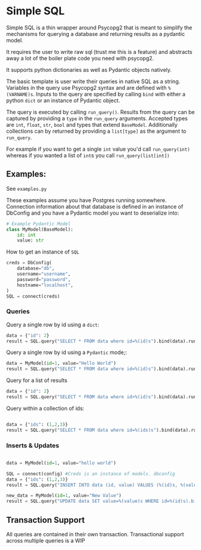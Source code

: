 # Simple SQL

Simple SQL is a thin wrapper around Psycopg2 that is meant to simplify the mechanisms for querying a database and 
returning results as a pydantic model. 

It requires the user to write raw sql (trust me this is a feature) and abstracts away a lot of the 
boiler plate code you need with psycopg2.

It supports python dictionaries as well as Pydantic objects natively.

The basic template is user write their queries in native SQL as a string. Variables in the query use Psycopg2 syntax and
are defined with `%(VARNAME)s`. Inputs to the query are specified by calling `bind` with either a python `dict` or an
instance of Pydantic object.

The query is executed by calling `run_query()`. Results from the query can be captured by providing a `type` in the `run_query`
arguments. Accepted types are `int`, `float`, `str`, `bool` and types that extend `BaseModel`. Additionally collections can
by returned by providing a `list[type]` as the argument to `run_query`.

For example if you want to get a single `int` value you'd call `run_query(int)` whereas if you wanted a list of `int`s
you call `run_query(list[int])`

## Examples:
See `examples.py`

These examples assume you have Postgres running somewhere. Connection information about that database is defined in an
instance of DbConfig and you have a Pydantic model you want to deserialize into:
```python
# Example Pydantic Model
class MyModel(BaseModel):
    id: int
    value: str
```

How to get an instance of `SQL`
```python
creds = DbConfig(
    database="db",
    username="username",
    password="password",
    hostname="localhost",
)
SQL = connect(creds)
```

### Queries
Query a single row by id using a `dict`:
```python
data = {"id": 2}
result = SQL.query("SELECT * FROM data where id=%(id)s").bind(data).run_query(PydanticModel)
```

Query a single row by id using a `Pydantic` mode;:
```python
data = MyModel(id=1, value="Hello World")
result = SQL.query("SELECT * FROM data where id=%(id)s").bind(data).run_query(PydanticModel)
```

Query for a list of results
```python
data = {"id": 2}
result = SQL.query("SELECT * FROM data where id>%(id)s").bind(data).run_query(list[PydanticModel])
```

Query within a collection of ids:
```python

data = {"ids": (1,2,3)}
result = SQL.query("SELECT * FROM data where id=%(ids)s").bind(data).run_query(list[PydanticModel])
```

### Inserts & Updates

```python 

data = MyModel(id=1, value="hello world")

SQL = connect(config) #Creds is an instance of models. dbconfig
data = {"ids": (1,2,3)}
result = SQL.query("INSERT INTO data (id, value) VALUES (%(id)s, %(value)s)").bind(data).run_query() 

new_data = MyModel(id=1, value="New Value")
result = SQL.query("UPDATE data SET value=%(value)s WHERE id=%(id)s).bind(data).run_query()
```
## Transaction Support
All queries are contained in their own transaction. Transactional support across multiple queries is a WIP
